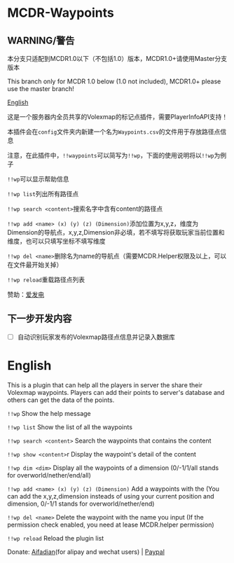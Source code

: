 # MCDR-Waypoints

## WARNING/警告

本分支只适配到MCDR1.0以下（不包括1.0）版本，MCDR1.0+请使用Master分支版本

This branch only for MCDR 1.0 below (1.0 not included), MCDR1.0+ please use the master branch!

[English](#English)

这是一个服务器内全员共享的Volexmap的标记点插件，需要PlayerInfoAPI支持！

本插件会在`config`文件夹内新建一个名为`Waypoints.csv`的文件用于存放路径点信息

注意，在此插件中，`!!waypoints`可以简写为`!!wp`，下面的使用说明将以`!!wp`为例子

`!!wp`可以显示帮助信息

`!!wp list`列出所有路径点

`!!wp search <content>`搜索名字中含有content的路径点

`!!wp add <name> (x) (y) (z) (Dimension)`添加位置为x,y,z，维度为Dimension的导航点，x,y,z,Dimension非必填，若不填写将获取玩家当前位置和维度，也可以只填写坐标不填写维度

`!!wp del <name>`删除名为name的导航点（需要MCDR.Helper权限及以上，可以在文件最开始关掉）

`!!wp reload`重载路径点列表

赞助：[爱发电](https://afdian.net/@GamerNoTitle)

## 下一步开发内容
- [ ] 自动识别玩家发布的Volexmap路径点信息并记录入数据库 

# English

This is a plugin that can help all the players in server the share their Volexmap waypoints. Players can add their points to server's database and others can get the data of the points.

`!!wp` Show the help message

`!!wp list` Show the list of all the waypoints

`!!wp search <content>` Search the waypoints that contains the content

`!!wp show <content>`r Display the waypoint's detail of the content

`!!wp dim <dim>` Display all the waypoints of a dimension (0/-1/1/all stands for overworld/nether/end/all)

`!!wp add <name> (x) (y) (z) (Dimension)` Add a waypoints with the <name> (You can add the x,y,z,dimension insteads of using your current position and dimension, 0/-1/1 stands for overworld/nether/end)

`!!wp del <name>` Delete the waypoint with the name you input (If the permission check enabled, you need at lease MCDR.helper permission)

`!!wp reload` Reload the plugin list

Donate: [Aifadian](https://afdian.net/@GamerNoTitle)(for alipay and wechat users) \| [Paypal](https://paypal.me/GamerNoTitle)